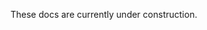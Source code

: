 These docs are currently under construction.
<!-- Ephemeral Messaging
===================
A topic-based, at most once delivery messaging system, perfect for ephemeral data.

- Provides **at most once delivery semantics.**
- Messages are published with "topics", similar to AMQP-style topics. Defaults to an empty string. No ack or nack is used for ephemeral messages.
- Consumers may specify a "topic" matcher, which expresses interest in matching messages. Wildcard topic matchers are supported, similar to AMQP-style wildcards.
- If no consumer matches the topic of the message, it will be dropped.
- Consumers may form groups, where messages will be load balanced across healthy group members.
- Consumer group information is synchronously replicated to all nodes when the consumer group is formed and as members join and leave the group, but this information is only held in memory.
- Consumer group load balancing decisions are made by the node which received the message needing to be load balanced.
- Messages will be delivered once to each consumer group matching the message's topic.
- Ephemeral messaging exchanges are implicity created as part of a namespace. Namespaces have one and only one ephemeral messaging exchange.

### Topics
Hadron enforces that message topics adhere to the following pattern `[-_A-Za-z0-9.]*`. In English, this could be read as "all alpha-numeric characters, hyphen, underscore and period". Topics are case-sensitive and can not contain whitespace.

##### Topic Hierarchies
The `.` character is used to create a subject hierarchy. A volcanology team might define the following hierarchy for collecting sensor readings on volcanoes they are monitoring, where volcanoes are grouped by the region they are in, followed by the name of the volcano, then followed by the cardinal point where the sensor is stationed with respect to the center of the volcano.

```
volcanoes.usa
volcanoes.usa.atka
volcanoes.usa.kahoolawe.north
volcanoes.tanzania
volcanoes.tanzania.meru
volcanoes.tanzania.kilimanjaro.east
volcanoes.tanzania.kilimanjaro.west
```

### Wildcard Matchers
There are two wildcard tokens available to subscribers for matching message topics. Subscribers can use these wildcards to listen to multiple topics with a single subscription but Publishers will always use a fully specified subject, without any wildcards (as the wildcard characters are not valid topic characters while publishing).

##### Single-Token Matching
The first wildcard is `*` which will match a single hierarchy token. If the volcanology team needs to build a consumer for monitoring everything from `Kilimanjaro`, it could subscribe to `volcanoes.tanzania.kilimanjaro.*`, which would match `volcanoes.tanzania.kilimanjaro.east` and `volcanoes.tanzania.kilimanjaro.west`.

##### Multi-Token matching
The second wildcard is `>` which will match one or more hierachy tokens, and can only appear at the end of the topic. For example, `volcanoes.usa.>` will match `volcanoes.usa.atka` and `volcanoes.usa.kahoolawe.north`, while `volcanoes.usa.*` would only match `volcanoes.usa.atka` since it can’t match more than one hierarchy token.

### Consumers
Ephemeral message consumers specify a topic matcher and may optionally specify a queue group to begin consuming messages. Every consumer which is part of the same queue group will have messages load balanced across the group. -->
